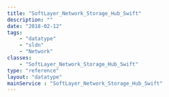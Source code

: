```yaml
---
title: "SoftLayer_Network_Storage_Hub_Swift"
description: ""
date: "2018-02-12"
tags:
    - "datatype"
    - "sldn"
    - "Network"
classes:
    - "SoftLayer_Network_Storage_Hub_Swift"
type: "reference"
layout: "datatype"
mainService : "SoftLayer_Network_Storage_Hub_Swift"
---
```


